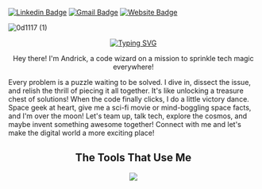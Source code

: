 [![Linkedin Badge](https://img.shields.io/badge/-Andrick-blue?style=flat&logo=Linkedin&logoColor=white&link=https://www.linkedin.com/in/andricksiegmund/)](https://www.linkedin.com/in/andricksiegmund/)
[![Gmail Badge](https://img.shields.io/badge/-Gmail-c14438?style=flat&logo=Gmail&logoColor=white&link=mailto:andrick.siegmund@gmail.com)](mailto:andrick.siegmund@gmail.com)
[![Website Badge](https://img.shields.io/badge/-Portfolio-47CCCC?style=flat&logo=Netlify&logoColor=white&link=https://www.andricksiegmund.com/)](https://www.andricksiegmund.com/)

![0d1117 (1)](https://github.com/Paulsig007/Paulsig007/assets/131915869/ed2c18cb-e763-4d53-a61f-35469958dfb7)


<p align="center">
<a href="https://git.io/typing-svg"><img src="https://readme-typing-svg.demolab.com?font=Fira+Code&size=25&pause=1000&center=true&random=false&width=435&lines=software+engineer;debugger;problem+solver;lifelong+learner;tester;collaborator" alt="Typing SVG" /></a>
</p>

<p align="center">Hey there! I'm Andrick, a code wizard on a mission to sprinkle tech magic everywhere!

Every problem is a puzzle waiting to be solved. I dive in, dissect the issue, and relish the thrill of piecing it all together. It's like unlocking a treasure chest of solutions! When the code finally clicks, I do a little victory dance.
Space geek at heart, give me a sci-fi movie or mind-boggling space facts, and I'm over the moon!
Let's team up, talk tech, explore the cosmos, and maybe invent something awesome together!
Connect with me and let's make the digital world a more exciting place!</p>

<h2 align="center">The Tools That Use Me</h2>
<p align="center">
  <img src="https://skillicons.dev/icons?i=github,js,react,nodejs,express,mongodb,apollo,graphql,mysql,sequelize,heroku,html,css,regex,jest,bootstrap,vscode,discord,git,netlify&perline=10" />
</p>



<!--
**Paulsig007/Paulsig007** is a ✨ _special_ ✨ repository because its `README.md` (this file) appears on your GitHub profile.

Here are some ideas to get you started:

- 🔭 I’m currently working on ...
- 🌱 I’m currently learning ...
- 👯 I’m looking to collaborate on ...
- 🤔 I’m looking for help with ...
- 💬 Ask me about ...
- 📫 How to reach me: ...
- 😄 Pronouns: ...
- ⚡ Fun fact: ...
-->
